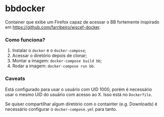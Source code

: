 # bbdocker
Container que exibe um Firefox capaz de acessar o BB fortemente inspirado em https://github.com/farribeiro/wscef-docker.

### Como funciona?
1. Instalar o `docker` e o `docker-compose`;
2. Acessar o diretório depois de clonar;
3. Montar a imagem: `docker-compose build bb`;
4. Rodar a imagem: `docker-compose run bb`.

### Caveats
Está configurado para usar o usuário com UID 1000, porém é necessário usar o mesmo UID do usuário com acesso ao X. Isso está no `Dockerfile`.

Se quiser compartilhar algum diretório com o containter (e.g. Downloads) é necessário configurar o `docker-compose.yml` para tanto.

